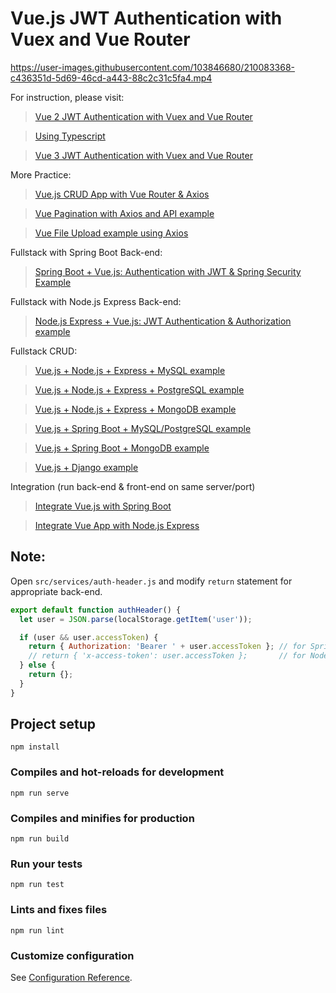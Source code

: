 
# Vue.js JWT Authentication with Vuex and Vue Router


https://user-images.githubusercontent.com/103846680/210083368-c436351d-5d69-46cd-a443-88c2c31c5fa4.mp4


For instruction, please visit:
> [Vue 2 JWT Authentication with Vuex and Vue Router](https://bezkoder.com/jwt-vue-vuex-authentication/)

> [Using Typescript](https://bezkoder.com/vuex-typescript-jwt-auth/)

> [Vue 3 JWT Authentication with Vuex and Vue Router](https://bezkoder.com/vue-3-authentication-jwt/)

More Practice:
> [Vue.js CRUD App with Vue Router & Axios](https://bezkoder.com/vue-js-crud-app/)

> [Vue Pagination with Axios and API example](https://bezkoder.com/vue-pagination-axios/)

> [Vue File Upload example using Axios](https://bezkoder.com/vue-axios-file-upload/)

Fullstack with Spring Boot Back-end:
> [Spring Boot + Vue.js: Authentication with JWT & Spring Security Example](https://bezkoder.com/spring-boot-vue-js-authentication-jwt-spring-security/)

Fullstack with Node.js Express Back-end:
> [Node.js Express + Vue.js: JWT Authentication & Authorization example](https://bezkoder.com/node-express-vue-jwt-auth/)

Fullstack CRUD:
> [Vue.js + Node.js + Express + MySQL example](https://bezkoder.com/vue-js-node-js-express-mysql-crud-example/)

> [Vue.js + Node.js + Express + PostgreSQL example](https://bezkoder.com/vue-node-express-postgresql/)

> [Vue.js + Node.js + Express + MongoDB example](https://bezkoder.com/vue-node-express-mongodb-mevn-crud/)

> [Vue.js + Spring Boot + MySQL/PostgreSQL example](https://bezkoder.com/spring-boot-vue-js-crud-example/)

> [Vue.js + Spring Boot + MongoDB example](https://bezkoder.com/spring-boot-vue-mongodb/)

> [Vue.js + Django example](https://bezkoder.com/django-vue-js-rest-framework/)

Integration (run back-end & front-end on same server/port)
> [Integrate Vue.js with Spring Boot](https://bezkoder.com/integrate-vue-spring-boot/)

> [Integrate Vue App with Node.js Express](https://bezkoder.com/serve-vue-app-express/)

## Note:
Open `src/services/auth-header.js` and modify `return` statement for appropriate back-end.

```js
export default function authHeader() {
  let user = JSON.parse(localStorage.getItem('user'));

  if (user && user.accessToken) {
    return { Authorization: 'Bearer ' + user.accessToken }; // for Spring Boot back-end
    // return { 'x-access-token': user.accessToken };       // for Node.js Express back-end
  } else {
    return {};
  }
}
```

## Project setup
```
npm install
```

### Compiles and hot-reloads for development
```
npm run serve
```

### Compiles and minifies for production
```
npm run build
```

### Run your tests
```
npm run test
```

### Lints and fixes files
```
npm run lint
```

### Customize configuration
See [Configuration Reference](https://cli.vuejs.org/config/).
